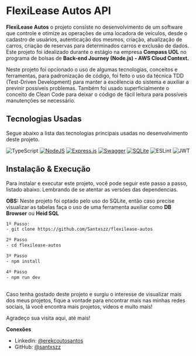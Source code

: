 # FlexiLease Autos API
**FlexiLease Autos** o projeto consiste no desenvolvimento de um software que controle e otimize as operações de uma locadora de veículos, desde o cadastro de usuários, autenticação dos mesmos, criação, atualização de carros, criação de reservas para determinados carros e exclusão de dados.
Este projeto foi idealizado durante o estágio na empresa **Compass UOL** no programa de bolsas de **Back-end Journey (Node.js) - AWS Cloud Context.**

Neste projeto foi opcionado o uso de algumas tecnologias, conceitos e ferramentas, para padronização de código, foi feito o uso da técnica TDD (Test-Driven Development) para manter a excêlencia do sistema e auxiliar a previnir possíveis problemas. Também foi usado superficialmente o conceito de Clean Code para deixar o código de fácil leitura para possíveis manutenções se necessário.

## Tecnologias Usadas
Segue abaixo a lista das tecnologias principais usadas no desenvolvimento deste projeto.

![TypeScript](https://img.shields.io/badge/typescript-%23007ACC.svg?style=for-the-badge&logo=typescript&logoColor=white)
[![NodeJS](https://img.shields.io/badge/node.js-6DA55F?style=for-the-badge&logo=node.js&logoColor=white)](https://nodejs.org/pt)
[![Express.js](https://img.shields.io/badge/express.js-%23404d59.svg?style=for-the-badge&logo=express&logoColor=%2361DAFB)](https://expressjs.com/pt-br/)
[![Swagger](https://img.shields.io/badge/-Swagger-%23Clojure?style=for-the-badge&logo=swagger&logoColor=white)](https://swagger.io/)
[![SQLite](https://img.shields.io/badge/sqlite-%2307405e.svg?style=for-the-badge&logo=sqlite&logoColor=white)](https://www.sqlite.org/)
![ESLint](https://img.shields.io/badge/ESLint-4B3263?style=for-the-badge&logo=eslint&logoColor=white)
![JWT](https://img.shields.io/badge/JWT-black?style=for-the-badge&logo=JSON%20web%20tokens)


## Instalação & Execução
Para instalar e executar este projeto, você pode seguir este passo a passo, listado abaixo. Lembrando de se atentar as versões das dependencias.

**OBS:** Neste projeto foi optado pelo uso do SQLite, então caso precise visualizar as tabelas faça o uso de uma ferramenta auxiliar como **DB Browser** ou **Heid SQL**


```bash
1º Passo:
- git clone https://github.com/Santxszz/flexilease-autos

2º Passo
- cd flexilease-autos

3º Passo
- npm install

4º Passo
- npm run dev
```
##
Caso tenha gostado deste projeto e surgiu o interesse de visualizar mais dos meus projetos, fique a vontade para encontrar mais nas minhas redes sociais, lá você encontra mais projetos, vídeos e muito mais!

Agradeço sua visita aqui, até mais!

**Conexões**
- Linkedin: [@erekcoutosantos](https://www.linkedin.com/in/erek-couto-santos/)
- GitHub: [@santxszz](https://github.com/Santxszz)